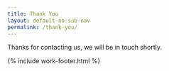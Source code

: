```yaml
---
title: Thank You
layout: default-no-sub-nav
permalink: /thank-you/
---
```

Thanks for contacting us, we will be in touch shortly.

{% include work-footer.html %}
